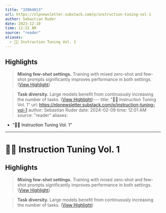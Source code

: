 ```yaml
---
title: "33964013"
url: https://nlpnewsletter.substack.com/p/instruction-tuning-vol-1
author: Sebastian Ruder
date: 2023-12-10
time: 11:22 AM
source: "reader"
aliases:
  - 🧑‍🏫 Instruction Tuning Vol. 1
---
```

## Highlights
> **Mixing few-shot settings.** Training with mixed zero-shot and few-shot prompts significantly improves performance in both settings. ([View Highlight](https://read.readwise.io/read/01heq0trjxt91cxmw5e987wawq))

> **Task diversity.** Large models benefit from continuously increasing the number of tasks. ([View Highlight](https://read.readwise.io/read/01heq0txs09hp4g4y9rxj8342p))---
title: "🧑‍🏫 Instruction Tuning Vol. 1"
url: https://nlpnewsletter.substack.com/p/instruction-tuning-vol-1
author: Sebastian Ruder
date: 2024-02-09
time: 12:01 AM
source: "reader"
aliases:
  - "🧑‍🏫 Instruction Tuning Vol. 1"
---
# 🧑‍🏫 Instruction Tuning Vol. 1

## Highlights
> **Mixing few-shot settings.** Training with mixed zero-shot and few-shot prompts significantly improves performance in both settings. ([View Highlight](https://read.readwise.io/read/01heq0trjxt91cxmw5e987wawq))

> **Task diversity.** Large models benefit from continuously increasing the number of tasks. ([View Highlight](https://read.readwise.io/read/01heq0txs09hp4g4y9rxj8342p))

